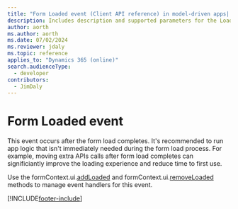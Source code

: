 ```yaml
---
title: "Form Loaded event (Client API reference) in model-driven apps| MicrosoftDocs"
description: Includes description and supported parameters for the Loaded event.
author: aorth
ms.author: aorth
ms.date: 07/02/2024
ms.reviewer: jdaly
ms.topic: reference
applies_to: "Dynamics 365 (online)"
search.audienceType: 
  - developer
contributors:
  - JimDaly
---
```

# Form Loaded event

This event occurs after the form load completes. It's recommended to run app logic that isn't immediately needed during the form load process. For example, moving extra APIs calls after form load completes can significiantly improve the loading experience and reduce time to first use.
 
Use the formContext.ui.[addLoaded](../formContext-ui/addLoaded.md) and formContext.ui.[removeLoaded](../formContext-ui/removeLoaded.md) methods to manage event handlers for this event. 

[!INCLUDE[footer-include](../../../../../includes/footer-banner.md)]
